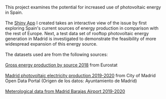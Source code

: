 This project examines the potential for increased use of photovoltaic energy in Spain. \
\
The [Shiny App](https://rykn.shinyapps.io/Solar_energy/) I created takes an interactive view of the issue by first exploring Spain's current sources of energy production in comparison with the rest of Europe. Next, a test data set of rooftop photovoltaic energy generation in Madrid is investigated to demonstrate the feasibility of more widespread expansion of this energy source.\
\
The datasets used are from the following sources:\
\
[Gross energy production by source 2018](https://appsso.eurostat.ec.europa.eu/nui/show.do?query=BOOKMARK_DS-1015839_QID_-404B008F_UID_-3F171EB0&layout=SIEC,L,X,0;GEO,L,Y,0;NRG_BAL,L,Z,0;UNIT,B,Z,1;TIME,C,Z,2;INDICATORS,C,Z,3;&zSelection=DS-1015839NRG_BAL,GEP;DS-1015839UNIT,GWH;DS-1015839INDICATORS,OBS_FLAG;DS-1015839TIME,2018;&rankName1=UNIT_1_2_-1_2&rankName2=NRG-BAL_1_2_-1_2&rankName3=INDICATORS_1_2_-1_2&rankName4=TIME_1_0_1_0&rankName5=SIEC_1_2_0_0&rankName6=GEO_1_2_0_1&rStp=&cStp=&rDCh=&cDCh=&rDM=true&cDM=true&footnes=false&empty=false&wai=false&time_mode=ROLLING&time_most_recent=true&lang=EN&cfo=%23%23%23%2C%23%23%23.%23%23%23) from Eurostat\
\
[Madrid photovoltaic electricity production 2019-2020](https://datos.madrid.es/portal/site/egob/menuitem.c05c1f754a33a9fbe4b2e4b284f1a5a0/?vgnextoid=e2eece114eaa0710VgnVCM1000001d4a900aRCRD&vgnextchannel=374512b9ace9f310VgnVCM100000171f5a0aRCRD&vgnextfmt=default) from City of Madrid Open Data Portal (Origen de los datos: Ayuntamiento de Madrid)\
\
[Meterological data from Madrid Barajas Airport 2019-2020](https://opendata.aemet.es/centrodedescargas/productosAEMET?)
